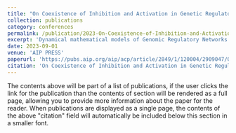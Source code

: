 ```yaml
---
title: "On Coexistence of Inhibition and Activation in Genetic Regulatory Networks"
collection: publications
category: conferences
permalink: /publication/2023-On-Coexistence-of-Inhibition-and-Activation-in-Genetic-Regulatory-Networks
excerpt: 'Dynamical mathematical models of Genomic Regulatory Networks are considered. We focus on attractors in these models, which has the form of a periodic trajectory. Our observations show that closed orbits can exist in phase spaces of a three-dimensional network with the regulatory matrices, where inhibitory cycle coexists with the activatory one. Examples, illustrations and results of numerical experiments are provided.'
date: 2023-09-01
venue: 'AIP PRESS'
paperurl: 'https://pubs.aip.org/aip/acp/article/2849/1/120004/2909047/On-coexistence-of-inhibition-and-activation-in'
citation: 'On Coexistence of Inhibition and Activation in Genetic Regulatory Networks Sadyrbaev, F., Sengileyev, V. & Silvans, A., 1-Sept-2023, <i>International Conference on Numerical Analysis and Applied Mathematics 2021<i/>. AIP PRESS, 5 p. ( AIP Conference Proceedings; vol. 2849, no. 1)'
---
```


The contents above will be part of a list of publications, if the user clicks the link for the publication than the contents of section will be rendered as a full page, allowing you to provide more information about the paper for the reader. When publications are displayed as a single page, the contents of the above "citation" field will automatically be included below this section in a smaller font.
